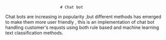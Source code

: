                             # Chat bot
Chat bots are increasing in popularity ,but different methods has emerged to make them more user friendly , this is an implementation of chat bot handling customer's requsts using both rule based and machine learning text classification methods.

